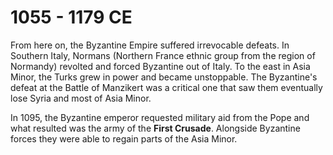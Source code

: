 # 1055 - 1179 CE

From here on, the Byzantine Empire suffered irrevocable defeats. In Southern Italy, Normans (Northern France ethnic group from the region of Normandy) revolted and forced Byzantine out of Italy. To the east in Asia Minor, the Turks grew in power and became unstoppable. The Byzantine's defeat at the Battle of Manzikert was a critical one that saw them eventually lose Syria and most of Asia Minor.

In 1095, the Byzantine emperor requested military aid from the Pope and what resulted was the army of the **First Crusade**. Alongside Byzantine forces they were able to regain parts of the Asia Minor.